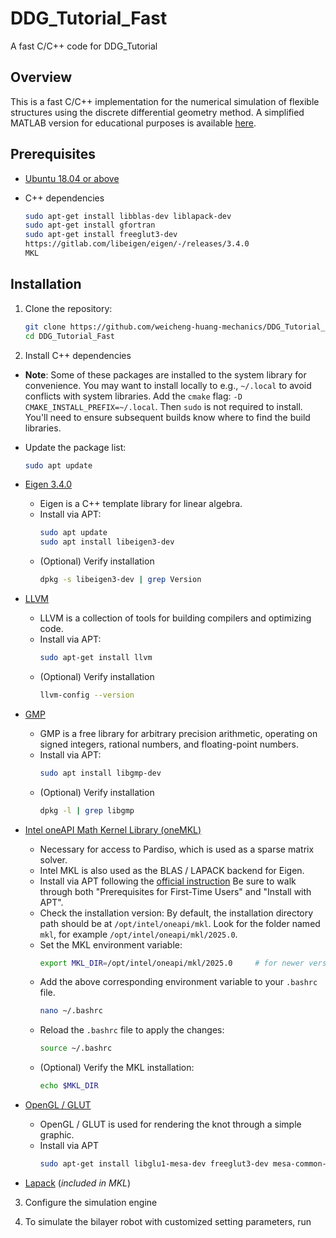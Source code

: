 # DDG_Tutorial_Fast
A fast C/C++ code for DDG_Tutorial

## Overview

This is a fast C/C++ implementation for the numerical simulation of flexible structures using the discrete differential geometry method. A simplified MATLAB version for educational purposes is available [here](https://github.com/weicheng-huang-mechanics/DDG_Tutorial).

## Prerequisites

- [Ubuntu 18.04 or above](https://ubuntu.com/tutorials/install-ubuntu-desktop#1-overview)
- C++ dependencies
     
   ```bash
   sudo apt-get install libblas-dev liblapack-dev
   sudo apt-get install gfortran
   sudo apt-get install freeglut3-dev
   https://gitlab.com/libeigen/eigen/-/releases/3.4.0
   MKL
   ```

## Installation

1. Clone the repository:
   ```bash
   git clone https://github.com/weicheng-huang-mechanics/DDG_Tutorial_Fast.git
   cd DDG_Tutorial_Fast
   ```
   
2. Install C++ dependencies

- **Note**: Some of these packages are installed to the system library for convenience. You may want to install locally to e.g., `~/.local` to avoid conflicts with system libraries. Add the `cmake` flag: `-D CMAKE_INSTALL_PREFIX=~/.local`. Then `sudo` is not required to install. You'll need to ensure subsequent builds know where to find the build libraries.
- Update the package list:
  ```bash
  sudo apt update
  ```
    
- [Eigen 3.4.0](http://eigen.tuxfamily.org/index.php?title=Main_Page)
  - Eigen is a C++ template library for linear algebra.
  - Install via APT:
    ```bash
    sudo apt update
    sudo apt install libeigen3-dev
    ```
  - (Optional) Verify installation
    ```bash
    dpkg -s libeigen3-dev | grep Version
    ```

- [LLVM](https://releases.llvm.org/download.html)
  - LLVM is a collection of tools for building compilers and optimizing code.
  - Install via APT:
    ```bash
    sudo apt-get install llvm
    ```
  - (Optional) Verify installation
    ```bash
    llvm-config --version
    ```
    
- [GMP](https://gmplib.org/)
  - GMP is a free library for arbitrary precision arithmetic, operating on signed integers, rational numbers, and floating-point numbers.
  - Install via APT:
    ```bash
    sudo apt install libgmp-dev
    ```
  - (Optional) Verify installation
    ```bash
    dpkg -l | grep libgmp
    ```

- [Intel oneAPI Math Kernel Library (oneMKL)](https://www.intel.com/content/www/us/en/developer/tools/oneapi/onemkl-download.html?operatingsystem=linux&distributions=webdownload&options=online)
  - Necessary for access to Pardiso, which is used as a sparse matrix solver.
  - Intel MKL is also used as the BLAS / LAPACK backend for Eigen.
  - Install via APT following the [official instruction](https://www.intel.com/content/www/us/en/developer/tools/oneapi/onemkl-download.html?operatingsystem=linux&linux-install=apt) Be sure to walk through both "Prerequisites for First-Time Users" and "Install with APT".
  - Check the installation version:
    By default, the installation directory path should be at `/opt/intel/oneapi/mkl`.
    Look for the folder named `mkl`, for example `/opt/intel/oneapi/mkl/2025.0`.
  - Set the MKL environment variable:
    ```bash
    export MKL_DIR=/opt/intel/oneapi/mkl/2025.0     # for newer versions
    ```
  - Add the above corresponding environment variable to your `.bashrc` file.
    ```bash
    nano ~/.bashrc
    ```
  - Reload the `.bashrc` file to apply the changes:
    ```bash
    source ~/.bashrc
    ```
  - (Optional) Verify the MKL installation:
    ```bash
    echo $MKL_DIR
    ```

- [OpenGL / GLUT](https://www.opengl.org/)
  - OpenGL / GLUT is used for rendering the knot through a simple graphic.
  - Install via APT
    ```bash
    sudo apt-get install libglu1-mesa-dev freeglut3-dev mesa-common-dev`
    ```

- [Lapack](https://www.netlib.org/lapack/) (*included in MKL*)

3. Configure the simulation engine


4. To simulate the bilayer robot with customized setting parameters, run

